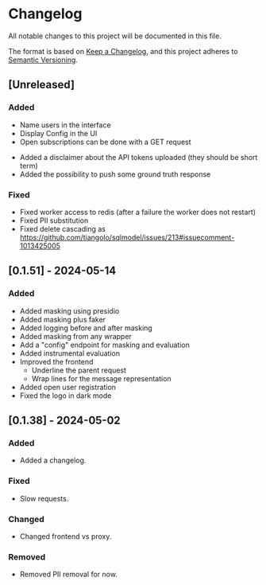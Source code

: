 # Changelog

All notable changes to this project will be documented in this file.

The format is based on [Keep a Changelog](https://keepachangelog.com/en/1.1.0/),
and this project adheres to [Semantic Versioning](https://semver.org/spec/v2.0.0.html).

## [Unreleased]

### Added

- Name users in the interface
- Display Config in the UI
- Open subscriptions can be done with a GET request
<!-- TODO -->
- Added a disclaimer about the API tokens uploaded (they should be short term)
- Added the possibility to push some ground truth response

### Fixed

<!-- TODO -->
- Fixed worker access to redis (after a failure the worker does not restart)
- Fixed PII substitution
- Fixed delete cascading as https://github.com/tiangolo/sqlmodel/issues/213#issuecomment-1013425005

## [0.1.51] - 2024-05-14

### Added

- Added masking using presidio
- Added masking plus faker
- Added logging before and after masking
- Added masking from any wrapper
- Add a "config" endpoint for masking and evaluation
- Added instrumental evaluation
- Improved the frontend
  - Underline the parent request
  - Wrap lines for the message representation
- Added open user registration
- Fixed the logo in dark mode

## [0.1.38] - 2024-05-02

### Added

- Added a changelog.

### Fixed

- Slow requests.

### Changed

- Changed frontend vs proxy.

### Removed

- Removed PII removal for now.